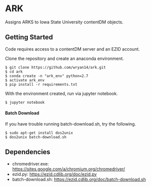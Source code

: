 ARK
====

Assigns ARKS to Iowa State University contentDM objects. 


Getting Started
----------------

Code requires access to a contentDM server and an EZID account.

Clone the repository and create an anaconda environment.

``` {.sourceCode .console}
$ git clone https://github.com/wryan14/ark.git
$ cd ark
$ conda create -n "ark_env" python=2.7
$ activate ark_env
$ pip install -r requirements.txt
```

With the environment created, run via jupyter notebook.

``` {.sourceCode .console}
$ jupyter notebook
```

#### Batch Download

If you have trouble running batch-download.sh, try the following.

``` {.sourceCode .console}
$ sudo apt-get install dos2unix
$ dos2unix batch-download.sh
```


Dependencies
-------------

* chromedriver.exe: https://sites.google.com/a/chromium.org/chromedriver/
* ezid.py: https://ezid.cdlib.org/doc/ezid.py
* batch-download.sh: https://ezid.cdlib.org/doc/batch-download.sh
